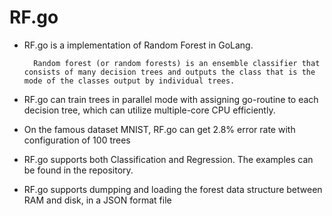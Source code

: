 RF.go
=====

* RF.go is a implementation of Random Forest in GoLang. 

		Random forest (or random forests) is an ensemble classifier that consists of many decision trees and outputs the class that is the mode of the classes output by individual trees.

* RF.go can train trees in parallel mode with assigning go-routine to each decision tree, which can utilize multiple-core CPU efficiently.


* On the famous dataset MNIST, RF.go can get 2.8% error rate with configuration of 100 trees 

* RF.go supports both Classification and Regression. The examples can be found in the repository.

* RF.go supports dumpping and loading the forest data structure between RAM and disk, in a JSON format file
